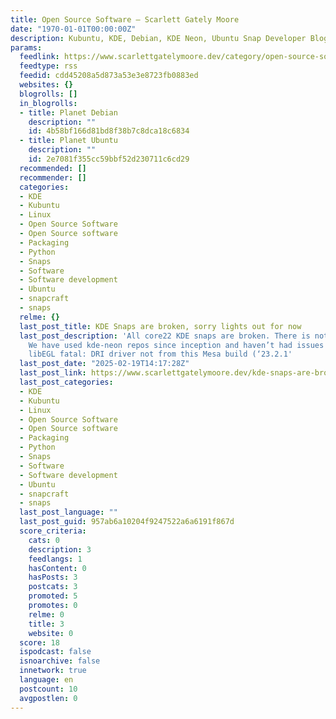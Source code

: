 ```yaml
---
title: Open Source Software – Scarlett Gately Moore
date: "1970-01-01T00:00:00Z"
description: Kubuntu, KDE, Debian, KDE Neon, Ubuntu Snap Developer Blog
params:
  feedlink: https://www.scarlettgatelymoore.dev/category/open-source-software/feed/
  feedtype: rss
  feedid: cdd45208a5d873a53e3e8723fb0883ed
  websites: {}
  blogrolls: []
  in_blogrolls:
  - title: Planet Debian
    description: ""
    id: 4b58bf166d81bd8f38b7c8dca18c6834
  - title: Planet Ubuntu
    description: ""
    id: 2e7081f355cc59bbf52d230711c6cd29
  recommended: []
  recommender: []
  categories:
  - KDE
  - Kubuntu
  - Linux
  - Open Source Software
  - Open Source software
  - Packaging
  - Python
  - Snaps
  - Software
  - Software development
  - Ubuntu
  - snapcraft
  - snaps
  relme: {}
  last_post_title: KDE Snaps are broken, sorry lights out for now
  last_post_description: 'All core22 KDE snaps are broken. There is not an easy fix.
    We have used kde-neon repos since inception and haven’t had issues until now.
    libEGL fatal: DRI driver not from this Mesa build (‘23.2.1'
  last_post_date: "2025-02-19T14:17:28Z"
  last_post_link: https://www.scarlettgatelymoore.dev/kde-snaps-are-broken-sorry-lights-out-for-now/
  last_post_categories:
  - KDE
  - Kubuntu
  - Linux
  - Open Source Software
  - Open Source software
  - Packaging
  - Python
  - Snaps
  - Software
  - Software development
  - Ubuntu
  - snapcraft
  - snaps
  last_post_language: ""
  last_post_guid: 957ab6a10204f9247522a6a6191f867d
  score_criteria:
    cats: 0
    description: 3
    feedlangs: 1
    hasContent: 0
    hasPosts: 3
    postcats: 3
    promoted: 5
    promotes: 0
    relme: 0
    title: 3
    website: 0
  score: 18
  ispodcast: false
  isnoarchive: false
  innetwork: true
  language: en
  postcount: 10
  avgpostlen: 0
---
```

